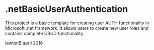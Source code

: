 # .netBasicUserAuthentication

This project is a basic template for creating user AUTH functionality in Microsoft .net framework. It allows users to create new user roles and contains complete CRUD functionality.

lawtonB april 2016
